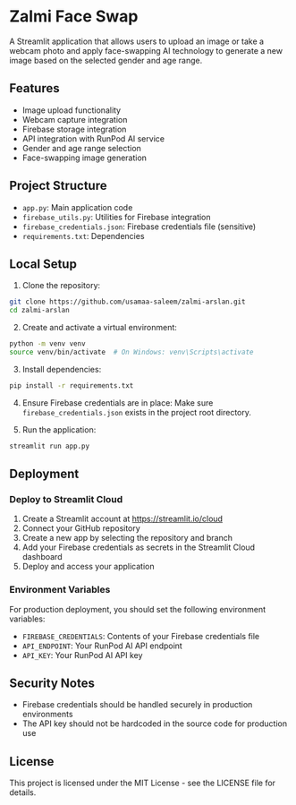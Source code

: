 # Zalmi Face Swap

A Streamlit application that allows users to upload an image or take a webcam photo and apply face-swapping AI technology to generate a new image based on the selected gender and age range.

## Features

- Image upload functionality
- Webcam capture integration
- Firebase storage integration
- API integration with RunPod AI service
- Gender and age range selection
- Face-swapping image generation

## Project Structure

- `app.py`: Main application code
- `firebase_utils.py`: Utilities for Firebase integration
- `firebase_credentials.json`: Firebase credentials file (sensitive)
- `requirements.txt`: Dependencies

## Local Setup

1. Clone the repository:
```bash
git clone https://github.com/usamaa-saleem/zalmi-arslan.git
cd zalmi-arslan
```

2. Create and activate a virtual environment:
```bash
python -m venv venv
source venv/bin/activate  # On Windows: venv\Scripts\activate
```

3. Install dependencies:
```bash
pip install -r requirements.txt
```

4. Ensure Firebase credentials are in place:
Make sure `firebase_credentials.json` exists in the project root directory.

5. Run the application:
```bash
streamlit run app.py
```

## Deployment

### Deploy to Streamlit Cloud

1. Create a Streamlit account at https://streamlit.io/cloud
2. Connect your GitHub repository
3. Create a new app by selecting the repository and branch
4. Add your Firebase credentials as secrets in the Streamlit Cloud dashboard
5. Deploy and access your application

### Environment Variables

For production deployment, you should set the following environment variables:
- `FIREBASE_CREDENTIALS`: Contents of your Firebase credentials file
- `API_ENDPOINT`: Your RunPod AI API endpoint
- `API_KEY`: Your RunPod AI API key

## Security Notes

- Firebase credentials should be handled securely in production environments
- The API key should not be hardcoded in the source code for production use

## License

This project is licensed under the MIT License - see the LICENSE file for details. 